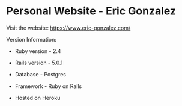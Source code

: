 # Personal Website - Eric Gonzalez


Visit the website: https://www.eric-gonzalez.com/


Version Information:

* Ruby version - 2.4

* Rails version - 5.0.1

* Database - Postgres

* Framework - Ruby on Rails

* Hosted on Heroku
